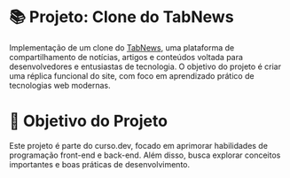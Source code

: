 
# 📚 Projeto: Clone do TabNews

Implementação de um clone do [TabNews](https://www.tabnews.com.br/), uma plataforma de compartilhamento de notícias, artigos e conteúdos voltada para desenvolvedores e entusiastas de tecnologia. O objetivo do projeto é criar uma réplica funcional do site, com foco em aprendizado prático de tecnologias web modernas.


# 🎯 Objetivo do Projeto

Este projeto é parte do curso.dev, focado em aprimorar habilidades de programação front-end e back-end. Além disso, busca explorar conceitos importantes e boas práticas de desenvolvimento.
